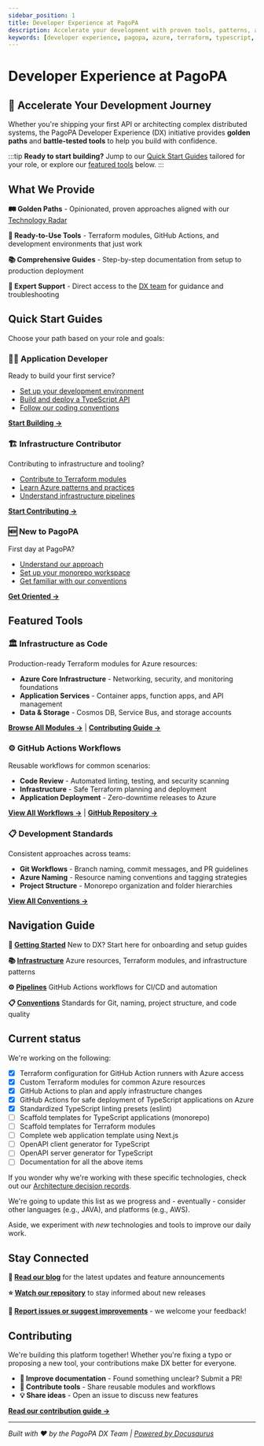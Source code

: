 ```yaml
---
sidebar_position: 1
title: Developer Experience at PagoPA
description: Accelerate your development with proven tools, patterns, and best practices for building scalable applications on Azure.
keywords: [developer experience, pagopa, azure, terraform, typescript, devops, infrastructure, contributing]
---
```


# Developer Experience at PagoPA

## 🚀 Accelerate Your Development Journey

Whether you're shipping your first API or architecting complex distributed systems, the PagoPA Developer Experience (DX) initiative provides **golden paths** and **battle-tested tools** to help you build with confidence.

:::tip **Ready to start building?**
Jump to our [Quick Start Guides](#quick-start-guides) tailored for your role, or explore our [featured tools](#featured-tools) below.
:::

## What We Provide

**🛤️ Golden Paths** - Opinionated, proven approaches aligned with our [Technology Radar](https://pagopa.github.io/technology-radar/)

**🔧 Ready-to-Use Tools** - Terraform modules, GitHub Actions, and development environments that just work

**📚 Comprehensive Guides** - Step-by-step documentation from setup to production deployment

**🤝 Expert Support** - Direct access to the [DX team](https://github.com/orgs/pagopa/teams/engineering-team-devex) for guidance and troubleshooting

## Quick Start Guides

Choose your path based on your role and goals:

<div className="row">

<div className="col col--4">

### 👩‍💻 **Application Developer**
Ready to build your first service?

- [Set up your development environment](getting-started/index.md)
- [Build and deploy a TypeScript API](pipelines/release-azure-appsvc.md)
- [Follow our coding conventions](conventions/index.md)

[**Start Building →**](getting-started/index.md)

</div>

<div className="col col--4">

### 🏗️ **Infrastructure Contributor**
Contributing to infrastructure and tooling?

- [Contribute to Terraform modules](infrastructure/contributing-to-dx-terraform-modules/index.md)
- [Learn Azure patterns and practices](infrastructure/azure/index.md)
- [Understand infrastructure pipelines](pipelines/infra-apply.md)

[**Start Contributing →**](infrastructure/contributing-to-dx-terraform-modules/index.md)

</div>

<div className="col col--4">

### 🆕 **New to PagoPA**
First day at PagoPA?

- [Understand our approach](getting-started/index.md)
- [Set up your monorepo workspace](getting-started/monorepository-setup.md)
- [Get familiar with our conventions](conventions/index.md)

[**Get Oriented →**](getting-started/index.md)

</div>

</div>

## Featured Tools

### 🏛️ **Infrastructure as Code**
Production-ready Terraform modules for Azure resources:
- **Azure Core Infrastructure** - Networking, security, and monitoring foundations
- **Application Services** - Container apps, function apps, and API management
- **Data & Storage** - Cosmos DB, Service Bus, and storage accounts

[**Browse All Modules →**](https://registry.terraform.io/namespaces/pagopa-dx) | [**Contributing Guide →**](infrastructure/contributing-to-dx-terraform-modules/index.md)

### ⚙️ **GitHub Actions Workflows**
Reusable workflows for common scenarios:
- **Code Review** - Automated linting, testing, and security scanning
- **Infrastructure** - Safe Terraform planning and deployment
- **Application Deployment** - Zero-downtime releases to Azure

[**View All Workflows →**](pipelines/index.md) | [**GitHub Repository →**](https://github.com/pagopa/dx/tree/main/.github)

### 📋 **Development Standards**
Consistent approaches across teams:
- **Git Workflows** - Branch naming, commit messages, and PR guidelines
- **Azure Naming** - Resource naming conventions and tagging strategies
- **Project Structure** - Monorepo organization and folder hierarchies

[**View All Conventions →**](conventions/index.md)

## Navigation Guide

<div className="row">

<div className="col col--3">

**🚀 [Getting Started](getting-started/index.md)**
New to DX? Start here for onboarding and setup guides

</div>

<div className="col col--3">

**📚 [Infrastructure](infrastructure/index.md)**
Azure resources, Terraform modules, and infrastructure patterns

</div>

<div className="col col--3">

**⚙️ [Pipelines](pipelines/index.md)**
GitHub Actions workflows for CI/CD and automation

</div>

<div className="col col--3">

**📋 [Conventions](conventions/index.md)**
Standards for Git, naming, project structure, and code quality

</div>

</div>

## Current status

We're working on the following:

- [x] Terraform configuration for GitHub Action runners with Azure access
- [x] Custom Terraform modules for common Azure resources
- [x] GitHub Actions to plan and apply infrastructure changes
- [x] GitHub Actions for safe deployment of TypeScript applications on Azure
- [x] Standardized TypeScript linting presets (eslint)
- [ ] Scaffold templates for TypeScript applications (monorepo)
- [ ] Scaffold templates for Terraform modules
- [ ] Complete web application template using Next.js
- [ ] OpenAPI client generator for TypeScript
- [ ] OpenAPI server generator for TypeScript
- [ ] Documentation for all the above items

If you wonder why we're working with these specific technologies, check out our
[Architecture decision records](https://github.com/pagopa/dx/tree/main/decisions).

We're going to update this list as we progress and - eventually - consider other
languages (e.g., JAVA), and platforms (e.g., AWS).

Aside, we experiment with _new_ technologies and tools to improve our daily
work.

## Stay Connected

**📖 [Read our blog](https://pagopa.github.io/dx/blog/)** for the latest updates and feature announcements

**⭐ [Watch our repository](https://github.com/pagopa/dx)** to stay informed about new releases

**🐛 [Report issues or suggest improvements](https://github.com/pagopa/dx/issues)** - we welcome your feedback!

## Contributing

We're building this platform together! Whether you're fixing a typo or proposing a new tool, your contributions make DX better for everyone.

- **📝 Improve documentation** - Found something unclear? Submit a PR!
- **🔧 Contribute tools** - Share reusable modules and workflows
- **💡 Share ideas** - Open an issue to discuss new features

[**Read our contribution guide →**](https://github.com/pagopa/dx/blob/main/CONTRIBUTING.md)

---

*Built with ❤️ by the PagoPA DX Team | [Powered by Docusaurus](https://docusaurus.io/)*
